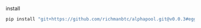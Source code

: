 install

```bash
pip install "git+https://github.com/richmanbtc/alphapool.git@v0.0.3#egg=alphapool"
```
